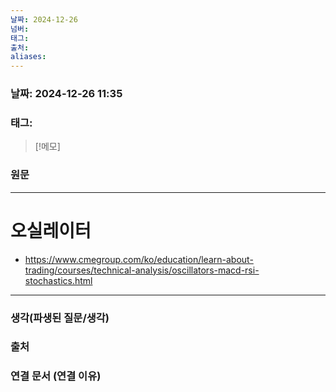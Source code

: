```yaml
---
날짜: 2024-12-26
넘버: 
태그: 
출처: 
aliases:
---
```

### 날짜:  2024-12-26 11:35

### 태그:

>[!메모]
>

### 원문
---
# 오실레이터
- https://www.cmegroup.com/ko/education/learn-about-trading/courses/technical-analysis/oscillators-macd-rsi-stochastics.html

---
### 생각(파생된 질문/생각)

### 출처

### 연결 문서 (연결 이유)
